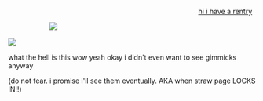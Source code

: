 <p align="left">⠀⠀⠀⠀⠀⠀⠀⠀⠀⠀⠀⠀⠀⠀⠀⠀⠀⠀⠀⠀⠀⠀ ⠀⠀⠀⠀⠀⠀⠀⠀⠀⠀⠀⠀⠀⠀⠀ <a href="https://rentry.co/playwright">hi i have a rentry</a>‎ ‎ 
        
⠀⠀   ⠀⠀ ⠀⠀⠀ ![](https://www.gifcen.com/wp-content/uploads/2022/10/explosion-gif-4.gif)

![](https://i.ibb.co/JRGXy6Yw/image-2025-03-20-014602636.png)

what the hell is this wow yeah okay i didn't even want to see gimmicks anyway

(do not fear. i promise i'll see them eventually. AKA when straw page LOCKS IN‼️)
